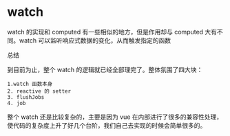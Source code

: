 # watch

watch 的实现和 computed 有一些相似的地方，但是作用却与 computed 大有不同。watch 可以监听响应式数据的变化，从而触发指定的函数

总结

到目前为止，整个 watch 的逻辑就已经全部理完了。整体氛围了四大块：

    1.watch 函数本身
    2. reactive 的 setter
    3. flushJobs
    4. job

整个 watch 还是比较复杂的，主要是因为 vue 在内部进行了很多的兼容性处理，使代码的复杂度上升了好几个台阶，我们自己去实现的时候会简单很多的。
